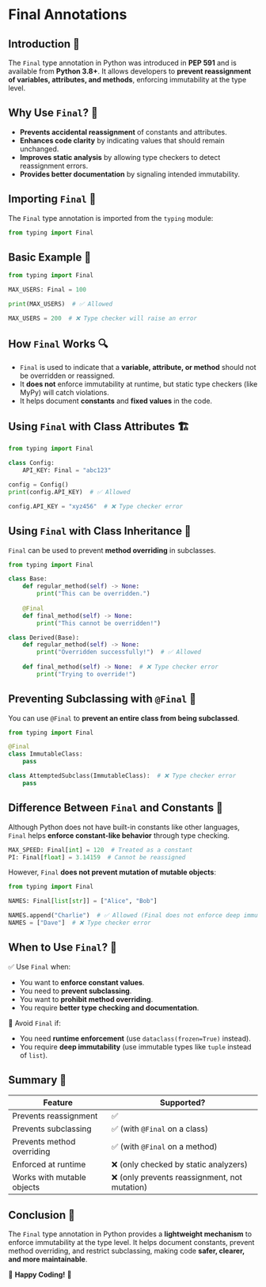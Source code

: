 # Final Annotations

## Introduction 📌

The `Final` type annotation in Python was introduced in **PEP 591** and is available from **Python 3.8+**. It allows developers to **prevent reassignment of variables, attributes, and methods**, enforcing immutability at the type level.

## Why Use `Final`? 🤔

- **Prevents accidental reassignment** of constants and attributes.
- **Enhances code clarity** by indicating values that should remain unchanged.
- **Improves static analysis** by allowing type checkers to detect reassignment errors.
- **Provides better documentation** by signaling intended immutability.

## Importing `Final` 📝

The `Final` type annotation is imported from the `typing` module:

```python
from typing import Final
```

## Basic Example 🎯

```python
from typing import Final

MAX_USERS: Final = 100

print(MAX_USERS)  # ✅ Allowed

MAX_USERS = 200  # ❌ Type checker will raise an error
```

## How `Final` Works 🔍

- `Final` is used to indicate that a **variable, attribute, or method** should not be overridden or reassigned.
- It **does not** enforce immutability at runtime, but static type checkers (like MyPy) will catch violations.
- It helps document **constants** and **fixed values** in the code.

## Using `Final` with Class Attributes 🏗️

```python
from typing import Final

class Config:
    API_KEY: Final = "abc123"

config = Config()
print(config.API_KEY)  # ✅ Allowed

config.API_KEY = "xyz456"  # ❌ Type checker error
```

## Using `Final` with Class Inheritance 🚨

`Final` can be used to prevent **method overriding** in subclasses.

```python
from typing import Final

class Base:
    def regular_method(self) -> None:
        print("This can be overridden.")
    
    @Final
    def final_method(self) -> None:
        print("This cannot be overridden!")

class Derived(Base):
    def regular_method(self) -> None:
        print("Overridden successfully!")  # ✅ Allowed
    
    def final_method(self) -> None:  # ❌ Type checker error
        print("Trying to override!")
```

## Preventing Subclassing with `@Final` 🎯

You can use `@Final` to **prevent an entire class from being subclassed**.

```python
from typing import Final

@Final
class ImmutableClass:
    pass

class AttemptedSubclass(ImmutableClass):  # ❌ Type checker error
    pass
```

## Difference Between `Final` and Constants 🔄

Although Python does not have built-in constants like other languages, `Final` helps **enforce constant-like behavior** through type checking.

```python
MAX_SPEED: Final[int] = 120  # Treated as a constant
PI: Final[float] = 3.14159  # Cannot be reassigned
```

However, `Final` **does not prevent mutation of mutable objects**:

```python
from typing import Final

NAMES: Final[list[str]] = ["Alice", "Bob"]

NAMES.append("Charlie")  # ✅ Allowed (Final does not enforce deep immutability)
NAMES = ["Dave"]  # ❌ Type checker error
```

## When to Use `Final`? 🎯

✅ Use `Final` when:
- You want to **enforce constant values**.
- You need to **prevent subclassing**.
- You want to **prohibit method overriding**.
- You require **better type checking and documentation**.

🚫 Avoid `Final` if:
- You need **runtime enforcement** (use `dataclass(frozen=True)` instead).
- You require **deep immutability** (use immutable types like `tuple` instead of `list`).

## Summary 📌

| Feature | Supported? |
|---------|------------|
| Prevents reassignment | ✅ |
| Prevents subclassing | ✅ (with `@Final` on a class) |
| Prevents method overriding | ✅ (with `@Final` on a method) |
| Enforced at runtime | ❌ (only checked by static analyzers) |
| Works with mutable objects | ❌ (only prevents reassignment, not mutation) |

## Conclusion 🎯

The `Final` type annotation in Python provides a **lightweight mechanism** to enforce immutability at the type level. It helps document constants, prevent method overriding, and restrict subclassing, making code **safer, clearer, and more maintainable**.

🚀 **Happy Coding!** 🚀

